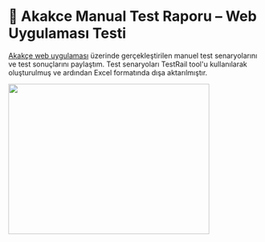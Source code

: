 # 🧪 Akakce Manual Test Raporu – Web Uygulaması Testi

[Akakçe web uygulaması](https://www.akakce.com/) üzerinde gerçekleştirilen manuel test senaryolarını ve test sonuçlarını paylaştım. Test senaryoları TestRail tool'u kullanılarak oluşturulmuş ve ardından Excel formatında dışa aktarılmıştır.


<img src="https://i.imgur.com/aklaj3u.png" width="400" height="300" />
